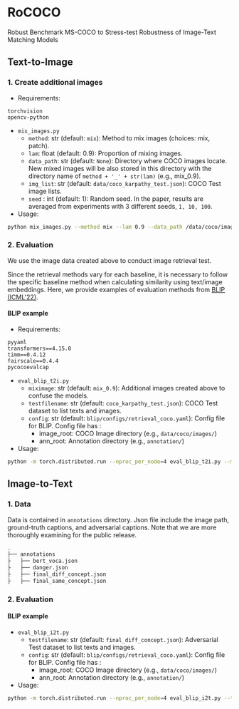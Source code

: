 # RoCOCO
Robust Benchmark MS-COCO to Stress-test Robustness of Image-Text Matching Models

## Text-to-Image

### 1. Create additional images 
- Requirements:
```
torchvision
opencv-python 
```
- `mix_images.py`
	- `method`: str (default: `mix`): Method to mix images (choices: mix, patch).
	- `lam`: float (default: 0.9): Proportion of mixing images.
	- `data_path`: str (default: `None`): Directory where COCO images locate. New mixed images will be also stored in this directory with the directory name of `method + '_' + str(lam)` (e.g., mix_0.9). 
	- `img_list`: str (default: `data/coco_karpathy_test.json`): COCO Test image lists.
    - `seed` : int (default: 1): Random seed. In the paper, results are averaged from experiments with 3 different seeds, `1, 10, 100`.
- Usage: 
```bash
python mix_images.py --method mix --lam 0.9 --data_path /data/coco/images/ --seed 1
```

### 2. Evaluation
We use the image data created above to conduct image retrieval test.

Since the retrieval methods vary for each baseline, it is necessary to follow the specific baseline method when calculating similarity using text/image embeddings. Here, we provide examples of evaluation methods from [BLIP (ICML'22)](https://arxiv.org/abs/2201.12086).

#### BLIP example
- Requirements:
```
pyyaml
transformers==4.15.0
timm==0.4.12
fairscale==0.4.4
pycocoevalcap
```
- `eval_blip_t2i.py`
	- `miximage`: str (default: `mix_0.9`): Additional images created above to confuse the models.
	- `testfilename`: str (default: `coco_karpathy_test.json`): COCO Test dataset to list texts and images.
	- `config`: str (default: `blip/configs/retrieval_coco.yaml`): Config file for BLIP. Config file has :
	    - image_root: COCO Image directory (e.g., `data/coco/images/`)
		- ann_root: Annotation directory (e.g., `annotation/`)
- Usage: 
```bash
python -m torch.distributed.run --nproc_per_node=4 eval_blip_t2i.py --miximage mix_0.9
```
 
 
 ## Image-to-Text
 ### 1. Data
 Data is contained in `annotations` directory. 
 Json file include the image path, ground-truth captions, and adversarial captions. 
 Note that we are more thoroughly examining for the public release.
 ```bash
 .
├── annotations                 
├   ├── bert_voca.json              
├   ├── danger.json              
├   ├── final_diff_concept.json             
├   ├── final_same_concept.json            
```

### 2. Evaluation

#### BLIP example
- `eval_blip_i2t.py`
	- `testfilename`: str (default: `final_diff_concept.json`): Adversarial Test dataset to list texts and images.
	- `config`: str (default: `blip/configs/retrieval_coco.yaml`): Config file for BLIP. Config file has :
	    - image_root: COCO Image directory (e.g., `data/coco/images/`)
		- ann_root: Annotation directory (e.g., `annotation/`)
- Usage: 
```bash
python -m torch.distributed.run --nproc_per_node=4 eval_blip_i2t.py --testfilename final_diff_concept.json
```

